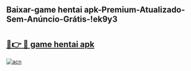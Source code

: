 
## Baixar-game hentai apk-Premium-Atualizado-Sem-Anúncio-Grátis-!ek9y3

# <h2><a href="https://andorid.site?title=game_hentai_apk&ref=27">🔗👉 🔴 game hentai apk</a></h2>

[![acn](https://github.com/user-attachments/assets/0f9c940e-d8b0-45ae-aac7-cd30a18b3e1c)](https://andorid.site?title=game_hentai_apk&ref=27)

